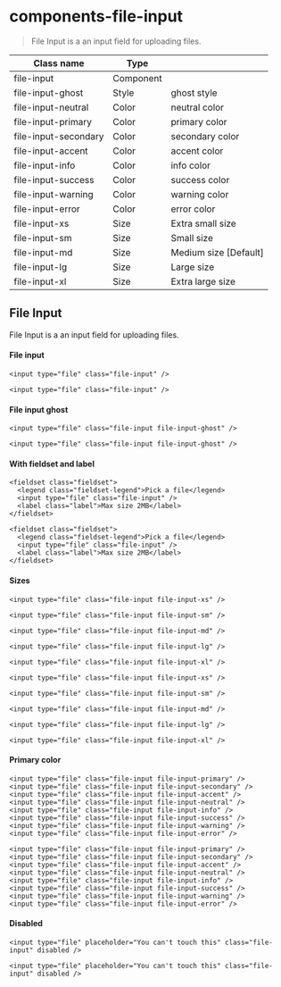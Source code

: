 # components-file-input

> File Input is a an input field for uploading files.

| Class name           | Type      |                       |
| -------------------- | --------- | --------------------- |
| file-input           | Component |                       |
| file-input-ghost     | Style     | ghost style           |
| file-input-neutral   | Color     | neutral color         |
| file-input-primary   | Color     | primary color         |
| file-input-secondary | Color     | secondary color       |
| file-input-accent    | Color     | accent color          |
| file-input-info      | Color     | info color            |
| file-input-success   | Color     | success color         |
| file-input-warning   | Color     | warning color         |
| file-input-error     | Color     | error color           |
| file-input-xs        | Size      | Extra small size      |
| file-input-sm        | Size      | Small size            |
| file-input-md        | Size      | Medium size [Default] |
| file-input-lg        | Size      | Large size            |
| file-input-xl        | Size      | Extra large size      |

## File Input

File Input is a an input field for uploading files.

[](#file-input)

#### File input

    <input type="file" class="file-input" />

    <input type="file" class="file-input" />

[](#file-input-ghost)

#### File input ghost

    <input type="file" class="file-input file-input-ghost" />

    <input type="file" class="file-input file-input-ghost" />

[](#with-fieldset-and-label)

#### With fieldset and label

    <fieldset class="fieldset">
      <legend class="fieldset-legend">Pick a file</legend>
      <input type="file" class="file-input" />
      <label class="label">Max size 2MB</label>
    </fieldset>

    <fieldset class="fieldset">
      <legend class="fieldset-legend">Pick a file</legend>
      <input type="file" class="file-input" />
      <label class="label">Max size 2MB</label>
    </fieldset>

[](#sizes)

#### Sizes

    <input type="file" class="file-input file-input-xs" />

    <input type="file" class="file-input file-input-sm" />

    <input type="file" class="file-input file-input-md" />

    <input type="file" class="file-input file-input-lg" />

    <input type="file" class="file-input file-input-xl" />

    <input type="file" class="file-input file-input-xs" />

    <input type="file" class="file-input file-input-sm" />

    <input type="file" class="file-input file-input-md" />

    <input type="file" class="file-input file-input-lg" />

    <input type="file" class="file-input file-input-xl" />

[](#primary-color)

#### Primary color

    <input type="file" class="file-input file-input-primary" />
    <input type="file" class="file-input file-input-secondary" />
    <input type="file" class="file-input file-input-accent" />
    <input type="file" class="file-input file-input-neutral" />
    <input type="file" class="file-input file-input-info" />
    <input type="file" class="file-input file-input-success" />
    <input type="file" class="file-input file-input-warning" />
    <input type="file" class="file-input file-input-error" />

    <input type="file" class="file-input file-input-primary" />
    <input type="file" class="file-input file-input-secondary" />
    <input type="file" class="file-input file-input-accent" />
    <input type="file" class="file-input file-input-neutral" />
    <input type="file" class="file-input file-input-info" />
    <input type="file" class="file-input file-input-success" />
    <input type="file" class="file-input file-input-warning" />
    <input type="file" class="file-input file-input-error" />

[](#disabled)

#### Disabled

    <input type="file" placeholder="You can't touch this" class="file-input" disabled />

    <input type="file" placeholder="You can't touch this" class="file-input" disabled />
